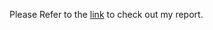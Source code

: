 Please Refer to the [link](https://psharma74.github.io/Bike-Project/Case%20Study.html) to check out my report.
